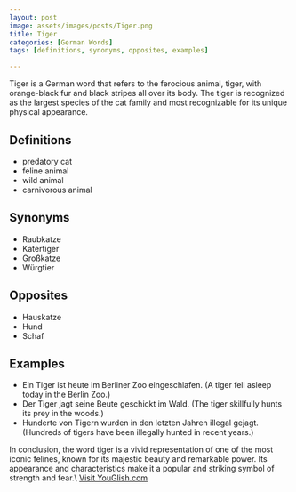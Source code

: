 ```yaml
---
layout: post
image: assets/images/posts/Tiger.png
title: Tiger
categories: [German Words]
tags: [definitions, synonyms, opposites, examples]

---
```


Tiger is a German word that refers to the ferocious animal, tiger, with orange-black fur and black stripes all over its body. The tiger is recognized as the largest species of the cat family and most recognizable for its unique physical appearance.

## Definitions
- predatory cat
- feline animal
- wild animal
- carnivorous animal

## Synonyms
- Raubkatze
- Katertiger
- Großkatze
- Würgtier

## Opposites
- Hauskatze
- Hund
- Schaf

## Examples 
- Ein Tiger ist heute im Berliner Zoo eingeschlafen. (A tiger fell asleep today in the Berlin Zoo.)
- Der Tiger jagt seine Beute geschickt im Wald. (The tiger skillfully hunts its prey in the woods.)
- Hunderte von Tigern wurden in den letzten Jahren illegal gejagt. (Hundreds of tigers have been illegally hunted in recent years.)

In conclusion, the word tiger is a vivid representation of one of the most iconic felines, known for its majestic beauty and remarkable power. Its appearance and characteristics make it a popular and striking symbol of strength and fear.\ <a id="yg-widget-0" class="youglish-widget" data-query="Tiger" data-lang="german" data-components="8412" data-auto-start="0" data-bkg-color="theme_light" data-title="How%20to%20pronounce%20Tiger%20in%20German"  rel="nofollow" href="https://youglish.com">Visit YouGlish.com</a><script async src="https://youglish.com/public/emb/widget.js" charset="utf-8"></script>